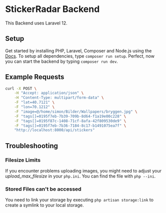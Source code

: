 # StickerRadar Backend

This Backend uses Laravel 12.

## Setup

Get started by installing PHP, Laravel, Composer and Node.js using the [Docs](https://laravel.com/docs/12.x/installation).
To setup all dependencies, type `composer run setup`.
Perfect, now you can start the backend by typing `composer run dev`.

## Example Requests

```bash
curl -X POST \
    -H "Accept: application/json" \
    -H "Content-Type: multipart/form-data" \
    -F "lat=40.7121" \
    -F "lon=70.1212" \
    -F "image=@/home/simon/Bilder/Wallpapers/bryggen.jpg" \
    -F "tags[]=0195f7eb-7b39-709b-8d64-f1a19e00c228" \
    -F "tags[]=0195f87c-1408-71cf-8afa-42f809530de9" \
    -F "tags[]=0195f7eb-7b36-7184-8c17-b1491075ea7f" \
    "http://localhost:8000/api/stickers"
```

## Troubleshooting

### Filesize Limits

If you encounter problems uploading images, you might need to adjust your _upload_max_filesize_ in your `php.ini`.
You can find the file with `php --ini`.

### Stored Files can't be accessed

You need to link your storage by executing `php artisan storage:link` to create a symlink to your local storage.
